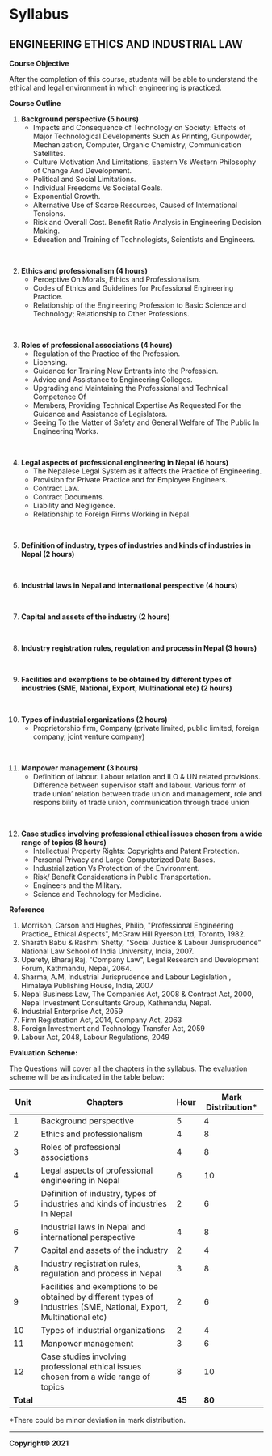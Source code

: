 # Syllabus

## **ENGINEERING ETHICS AND INDUSTRIAL LAW**

**Course Objective**

After the completion of this course, students will be able to understand the ethical and legal environment in which engineering is practiced.

**Course Outline**

1. **Background perspective (5 hours)**
    * Impacts and Consequence of Technology on Society: Effects of Major Technological Developments Such As Printing, Gunpowder, Mechanization, Computer, Organic Chemistry, Communication Satellites.
    * Culture Motivation And Limitations, Eastern Vs Western Philosophy of Change And Development.
    * Political and Social Limitations.
    * Individual Freedoms Vs Societal Goals.
    * Exponential Growth.
    * Alternative Use of Scarce Resources, Caused of International Tensions.
    * Risk and Overall Cost. Benefit Ratio Analysis in Engineering Decision Making.
    * Education and Training of Technologists, Scientists and Engineers.
<br>

2. **Ethics and professionalism (4 hours)**
    * Perceptive On Morals, Ethics and Professionalism.
    * Codes of Ethics and Guidelines for Professional Engineering Practice.
    * Relationship of the Engineering Profession to Basic Science and Technology; Relationship to Other Professions.
<br>

3. **Roles of professional associations (4 hours)**
    * Regulation of the Practice of the Profession.
    * Licensing.
    * Guidance for Training New Entrants into the Profession.
    * Advice and Assistance to Engineering Colleges.
    * Upgrading and Maintaining the Professional and Technical Competence Of
    * Members, Providing Technical Expertise As Requested For the Guidance and Assistance of Legislators.
    * Seeing To the Matter of Safety and General Welfare of The Public In Engineering Works.
<br>

4. **Legal aspects of professional engineering in Nepal (6 hours)**
    * The Nepalese Legal System as it affects the Practice of Engineering.
    * Provision for Private Practice and for Employee Engineers.
    * Contract Law.
    * Contract Documents.
    * Liability and Negligence.
    * Relationship to Foreign Firms Working in Nepal.
<br>

5. **Definition of industry, types of industries and kinds of industries in Nepal (2 hours)**
<br>

6. **Industrial laws in Nepal and international perspective (4 hours)**
<br>

7. **Capital and assets of the industry (2 hours)**
<br>

8. **Industry registration rules, regulation and process in Nepal (3 hours)**
<br>

9. **Facilities and exemptions to be obtained by different types of industries (SME, National, Export, Multinational etc) (2 hours)**
<br>

10. **Types of industrial organizations (2 hours)**
    * Proprietorship firm, Company (private limited, public limited, foreign company, joint venture company)
<br>

11. **Manpower management (3 hours)**
    * Definition of labour. Labour relation and ILO & UN related provisions. Difference between supervisor staff and labour. Various form of trade union&rsquo; relation between trade union and management, role and responsibility of trade union, communication through trade union
<br>

12. **Case studies involving professional ethical issues chosen from a wide range of topics (8 hours)**
    * Intellectual Property Rights: Copyrights and Patent Protection.
    * Personal Privacy and Large Computerized Data Bases.
    * Industrialization Vs Protection of the Environment.
    * Risk/ Benefit Considerations in Public Transportation.
    * Engineers and the Military.
    * Science and Technology for Medicine.

**Reference**

1. Morrison, Carson and Hughes, Philip, "Professional Engineering Practice_ Ethical Aspects", McGraw Hill Ryerson Ltd, Toronto, 1982.
2. Sharath Babu & Rashmi Shetty, "Social Justice & Labour Jurisprudence" National Law School of India University, India, 2007.
3. Uperety, Bharaj Raj, "Company Law", Legal Research and Development Forum, Kathmandu, Nepal, 2064.
4. Sharma, A.M, Industrial Jurisprudence and Labour Legislation , Himalaya Publishing House, India, 2007
5. Nepal Business Law, The Companies Act, 2008 & Contract Act, 2000, Nepal Investment Consultants Group, Kathmandu, Nepal.
6. Industrial Enterprise Act, 2059
7. Firm Registration Act, 2014, Company Act, 2063
8. Foreign Investment and Technology Transfer Act, 2059
9. Labour Act, 2048, Labour Regulations, 2049

**Evaluation Scheme:**

The Questions will cover all the chapters in the syllabus. The evaluation scheme will be as indicated in the table below:

| Unit | Chapters                                                        | Hour | Mark Distribution* |
|------|-----------------------------------------------------------------|------|--------------------|
| 1     | Background perspective                                            | 5    | 4                 |
| 2     | Ethics and professionalism                                       | 4    | 8                 |
| 3     | Roles of professional associations                               | 4    | 8                 |
| 4     | Legal aspects of professional engineering in Nepal                | 6    | 10                |
| 5     | Definition of industry, types of industries and kinds of industries in Nepal | 2    | 6                 |
| 6     | Industrial laws in Nepal and international perspective          | 4    | 8                 |
| 7     | Capital and assets of the industry                               | 2    | 4                 |
| 8     | Industry registration rules, regulation and process in Nepal      | 3    | 8                 |
| 9     | Facilities and exemptions to be obtained by different types of industries (SME, National, Export, Multinational etc) | 2    | 6                 |
| 10    | Types of industrial organizations                               | 2    | 4                 |
| 11    | Manpower management                                           | 3    | 6                 |
| 12    | Case studies involving professional ethical issues chosen from a wide range of topics | 8    | 10                |
| **Total** |                                                                | **45** | **80**               |

*There could be minor deviation in mark distribution.

---

**Copyright&copy; 2021** 
